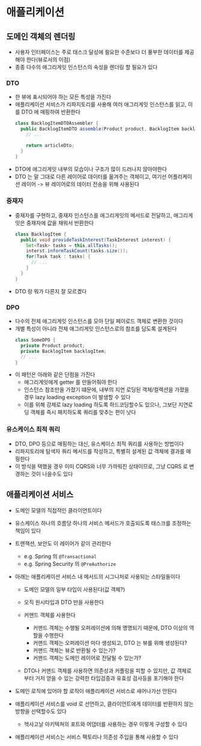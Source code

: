 # 애플리케이션
## 도메인 객체의 렌더링
- 사용자 인터페이스는 주로 태스크 달성에 필요한 수준보다 더 풍부한 데이터를 제공해야 한다(뷰로서의 이점)
- 종종 다수의 애그리게잇 인스턴스의 속성을 렌더링 할 필요가 있다

### DTO
- 한 뷰에 표시되어야 하는 모든 특성을 가진다
- 애플리케이션 서비스가 리파지토리를 사용해 여러 애그리게잇 인스턴스를 읽고, 이를 DTO 에 매핑하여 반환한다
  ```java
  class BacklogItemDTOAssembler {
    public BacklogItemDTO assemble(Product product, BacklogItem backlogItem) {
      // ...

      return articleDto;
    }
  }
  ```
- DTO에 애그리게잇 내부의 모습이나 구조가 많이 드러나지 않아야한다
- DTO 는 말 그대로 다른 레이어로 데이터를 옮겨주는 객체이고, 여기선 어플리케이션 레이어 -> 뷰 레이어로의 데이터 전송을 위해 사용된다
### 중재자
- 중재자를 구현하고, 중재자 인스턴스를 애그리게잇의 메서드로 전달하고, 애그리게잇은 중재자에 값을 채워서 반환한다
  ```java
  class BacklogItem {
    public void provideTaskInterest(TaskInterest interest) {
      Set<Task> tasks = this.allTasks();
      interst.informTaskCount(tasks.size());
      for(Task task : tasks) {
        // ...
      }
    }
  }
  ```
- DTO 랑 뭐가 다른지 잘 모르곘다
### DPO
- 다수의 전체 애그리게잇 인스턴스를 모아 단일 페이로드 객체로 변환한 것이다
- 개별 특성이 아니라 전체 애그리게잇 인스턴스로의 참조를 담도록 설계된다
  ```java
  class SomeDPO {
    private Product product;
    private BacklogItem backlogItem;
    // ...
  }
  ```
- 이 패턴은 아래와 같은 단점을 가진다
  - 애그리게잇에게 getter 를 만들어줘야 한다
  - 인스턴스 참조만을 가졌기 떄문에, 내부의 지연 로딩된 객체/컬렉션을 가졌을 경우 lazy loading exception 이 발생할 수 있다
  - 이를 위해 강제로 lazy loading 하도록 하드코딩할수도 있으나, 그보단 지연로딩 객체를 즉시 패치하도록 쿼리를 맞추는 편이 낫다
### 유스케이스 최적 쿼리
- DTO, DPO 등으로 매핑하는 대신, 유스케이스 최적 쿼리를 사용하는 방법이다
- 리파지토리에 탐색자 쿼리 메서드를 작성하고, 특별히 설계된 값 객체에 결과를 매핑한다
- 이 방식을 택했을 경우 이미 CQRS와 너무 가까워진 상태이므로, 그냥 CQRS 로 변경하는 것이 나을수도 있다

## 애플리케이션 서비스
- 도메인 모델의 직접적인 클라이언트이다
- 유스케이스 하나의 흐름당 하나의 서비스 메서드가 호출되도록 태스크를 조정하는 책임이 있다
- 트랜잭션, 보안도 이 레이어가 같이 관리한다
  - e.g. Spring 의 `@Transactional`
  - e.g. Spring Security 의 `@PreAuthorize`
- 아래는 애플리케이션 서비스 내 메서드의 시그니처로 사용되는 스타일들이다
  - 도메인 모델의 일부 타입이 사용된다(값 객체?)
  - 오직 원시타입과 DTO 만을 사용한다
  - 커맨드 객체를 사용한다
    - 커맨드 객체는 수행될 오퍼레이션에 의해 명명되기 때문에, DTO 이상의 역할을 수행한다
    - 커맨드 객체는 오퍼레이션 마다 생성되고, DTO 는 뷰를 위해 생성된다?
    - 커맨드 객체는 뷰로 반환될 수 있는가?
    - 커맨드 객체는 도메인 레이어로 전달될 수 있는가?
  
  - DTO나 커맨드 객체를 사용하면 의존성과 커플링을 피할 수 있지만, 값 객체로부터 거저 얻을 수 있는 강력한 타입검증과 유효성 검사등을 포기해야 한다
- 도메인 로직에 있어야 할 로직이 애플리케이션 서비스로 새어나가선 안된다
- 애플리케이션 서비스를 void 로 선언하고, 클라이언트에게 데이터를 반환하지 않는 방향을 선택할수도 있다
  - 헥사고날 아키텍쳐의 포트와 어댑터를 사용하는 경우 이렇게 구성할 수 있다

- 애플리케이션 서비스는 서비스 팩토리나 의존성 주입을 통해 사용할 수 있다